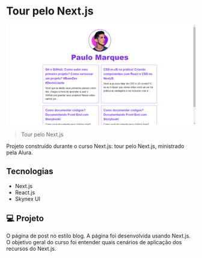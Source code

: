 # Tour pelo Next.js

![preview](.github/print.png)

> Tour pelo Next.js

Projeto construído durante o curso Next.js: tour pelo Next.js, ministrado pela Alura.


<!-- [Clique aqui para acessar](https://aluratube-ten-drab.vercel.app/) -->

## Tecnologias

- Next.js
- React.js
- Skynex UI

## 💻 Projeto

O página de post no estilo blog. A página foi desenvolvida usando Next.js. O objetivo geral do curso foi entender quais cenários de aplicação dos recursos do Next.js.
